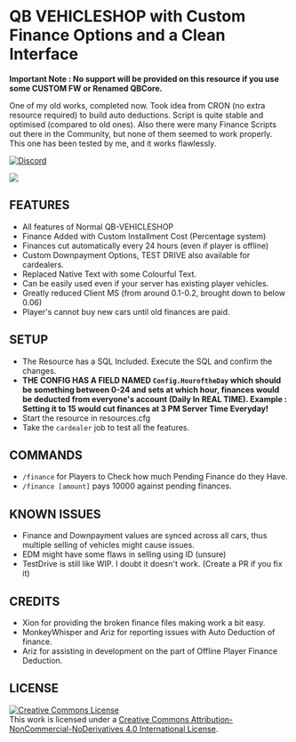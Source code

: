 # QB VEHICLESHOP with Custom Finance Options and a Clean Interface 
**Important Note : No support will be provided on this resource if you use some CUSTOM FW or Renamed QBCore.**

One of my old works, completed now. Took idea from CRON (no extra resource required) to build auto deductions. Script is quite stable and optimised (compared to old ones). Also there were many Finance Scripts out there in the Community, but none of them seemed to work properly. This one has been tested by me, and it works flawlessly. 

<a href="https://discord.gg/jrNxkpVaJU" rel="some text">![Discord](https://discordapp.com/api/guilds/816584206838398997/widget.png?style=banner2)</a>

<img src = 'https://media.discordapp.net/attachments/833414724171202580/860788925991747584/unknown.png'>

## FEATURES
- All features of Normal QB-VEHICLESHOP
- Finance Added with Custom Installment Cost (Percentage system)
- Finances cut automatically every 24 hours (even if player is offline)
- Custom Downpayment Options, TEST DRIVE also available for cardealers.
- Replaced Native Text with some Colourful Text. 
- Can be easily used even if your server has existing player vehicles. 
- Greatly reduced Client MS (from around 0.1-0.2, brought down to below 0.06) 
- Player's cannot buy new cars until old finances are paid.

## SETUP 
- The Resource has a SQL Included. Execute the SQL and confirm the changes. 
- **THE CONFIG HAS A FIELD NAMED `Config.HouroftheDay` which should be something between 0-24 and sets at which hour, finances would be deducted from everyone's account (Daily In REAL TIME). Example : Setting it to 15 would cut finances at 3 PM Server Time Everyday!**
- Start the resource in resources.cfg
- Take the `cardealer` job to test all the features. 

## COMMANDS
- `/finance` for Players to Check how much Pending Finance do they Have.
- `/finance [amount]` pays 10000 against pending finances. 


## KNOWN ISSUES 
- Finance and Downpayment values are synced across all cars, thus multiple selling of vehicles might cause issues. 
- EDM might have some flaws in selling using ID (unsure) 
- TestDrive is still like WIP. I doubt it doesn't work. (Create a PR if you fix it)

## CREDITS
- Xion for providing the broken finance files making work a bit easy. 
- MonkeyWhisper and Ariz for reporting issues with Auto Deduction of finance. 
- Ariz for assisting in development on the part of Offline Player Finance Deduction. 

## LICENSE
<a rel="license" href="http://creativecommons.org/licenses/by-nc-nd/4.0/"><img alt="Creative Commons License" style="border-width:0" src="https://i.creativecommons.org/l/by-nc-nd/4.0/88x31.png" /></a><br />This work is licensed under a <a rel="license" href="http://creativecommons.org/licenses/by-nc-nd/4.0/">Creative Commons Attribution-NonCommercial-NoDerivatives 4.0 International License</a>.

